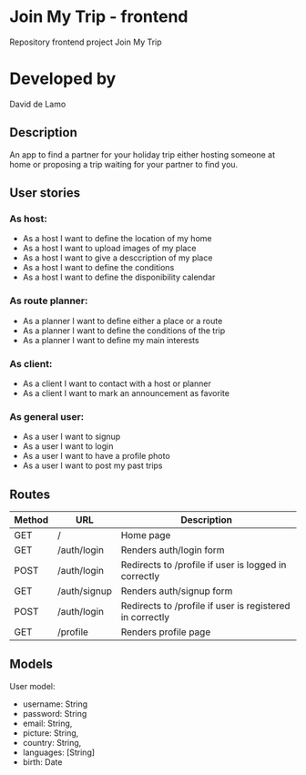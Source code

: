 # Join My Trip - frontend
Repository frontend project Join My Trip

# Developed by
David de Lamo

## Description
An app to find a partner for your holiday trip either hosting someone at home or proposing a trip waiting for your partner to find you.

## User stories
### As host:
- As a host I want to define the location of my home
- As a host I want to upload images of my place
- As a host I want to give a desccription of my place
- As a host I want to define the conditions
- As a host I want to define the disponibility calendar
### As route planner:
- As a planner I want to define either a place or a route
- As a planner I want to define the conditions of the trip
- As a planner I want to define my main interests
### As client:
- As a client I want to contact with a host or planner
- As a client I want to mark an announcement as favorite
### As general user:
- As a user I want to signup
- As a user I want to login
- As a user I want to have a profile photo
- As a user I want to post my past trips

## Routes
|Method|URL|Description|
|---|---|---|
GET | / | Home page
GET | /auth/login | Renders auth/login form
POST | /auth/login | Redirects to /profile if user is logged in correctly
GET | /auth/signup | Renders auth/signup form
POST | /auth/login | Redirects to /profile if user is registered in correctly
GET | /profile | Renders profile page

## Models
User model:
- username: String
- password: String
- email: String,
- picture: String,
- country: String,
- languages: [String]
- birth: Date
